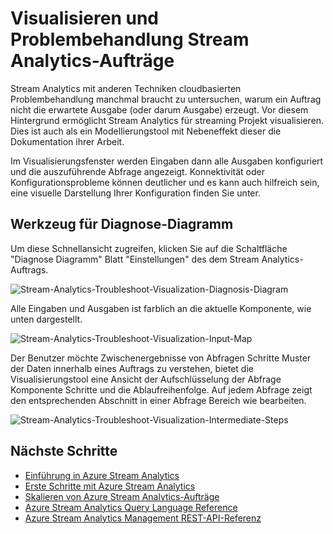 <properties
    pageTitle="Visualisieren und Problembehandlung Stream Analytics-Aufträge | Microsoft Azure"
    description="Erfahren Sie, wie eine Pipeline Stream Analytics Auftrag für Self-service Problembehandlung mithilfe der Diagnosefunktion Diagramm darstellen."
    keywords=""
    documentationCenter=""
    services="stream-analytics"
    authors="jeffstokes72"
    manager="jhubbard"
    editor="cgronlun"
/>

<tags
    ms.service="stream-analytics"
    ms.devlang="na"
    ms.topic="article"
    ms.tgt_pltfrm="na"
    ms.workload="data-services"
    ms.date="09/26/2016"
    ms.author="jeffstok"
/>


# <a name="visualize-and-troubleshoot-stream-analytics-jobs"></a>Visualisieren und Problembehandlung Stream Analytics-Aufträge

Stream Analytics mit anderen Techniken cloudbasierten Problembehandlung manchmal braucht zu untersuchen, warum ein Auftrag nicht die erwartete Ausgabe (oder darum Ausgabe) erzeugt. Vor diesem Hintergrund ermöglicht Stream Analytics für streaming Projekt visualisieren. Dies ist auch als ein Modellierungstool mit Nebeneffekt dieser die Dokumentation ihrer Arbeit.

Im Visualisierungsfenster werden Eingaben dann alle Ausgaben konfiguriert und die auszuführende Abfrage angezeigt. Konnektivität oder Konfigurationsprobleme können deutlicher und es kann auch hilfreich sein, eine visuelle Darstellung Ihrer Konfiguration finden Sie unter.

## <a name="using-the-diagnosis-diagram-tool"></a>Werkzeug für Diagnose-Diagramm

Um diese Schnellansicht zugreifen, klicken Sie auf die Schaltfläche "Diagnose Diagramm" Blatt "Einstellungen" des dem Stream Analytics-Auftrags.

![Stream-Analytics-Troubleshoot-Visualization-Diagnosis-Diagram](./media/stream-analytics-troubleshoot-visualization/stream-analytics-troubleshoot-visualization-diagnosis-diagram1.png)

Alle Eingaben und Ausgaben ist farblich an die aktuelle Komponente, wie unten dargestellt.

![Stream-Analytics-Troubleshoot-Visualization-Input-Map](./media/stream-analytics-troubleshoot-visualization/stream-analytics-troubleshoot-visualization-input-map.png)

Der Benutzer möchte Zwischenergebnisse von Abfragen Schritte Muster der Daten innerhalb eines Auftrags zu verstehen, bietet die Visualisierungstool eine Ansicht der Aufschlüsselung der Abfrage Komponente Schritte und die Ablaufreihenfolge. Auf jedem Abfrage zeigt den entsprechenden Abschnitt in einer Abfrage Bereich wie bearbeiten. 

![Stream-Analytics-Troubleshoot-Visualization-Intermediate-Steps](./media/stream-analytics-troubleshoot-visualization/stream-analytics-troubleshoot-visualization-intermediate-steps.png)




## <a name="next-steps"></a>Nächste Schritte

- [Einführung in Azure Stream Analytics](stream-analytics-introduction.md)
- [Erste Schritte mit Azure Stream Analytics](stream-analytics-get-started.md)
- [Skalieren von Azure Stream Analytics-Aufträge](stream-analytics-scale-jobs.md)
- [Azure Stream Analytics Query Language Reference](https://msdn.microsoft.com/library/azure/dn834998.aspx)
- [Azure Stream Analytics Management REST-API-Referenz](https://msdn.microsoft.com/library/azure/dn835031.aspx)
